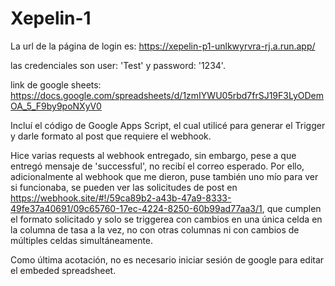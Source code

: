 # Xepelin-1

La url de la página de login es: https://xepelin-p1-unlkwyrvra-rj.a.run.app/

las credenciales son user: 'Test' y password: '1234'.

link de google sheets: https://docs.google.com/spreadsheets/d/1zmIYWU05rbd7frSJ19F3LyODemOA_5_F9by9poNXyV0

Incluí el código de Google Apps Script, el cual utilicé para generar el Trigger y darle formato al post que requiere el webhook.

Hice varias requests al webhook entregado, sin embargo, pese a que entregó mensaje de 'successful', no recibí el correo esperado. Por ello, adicionalmente al webhook que me dieron, puse también uno mío para ver si funcionaba, se pueden ver las solicitudes de post en https://webhook.site/#!/59ca89b2-a43b-47a9-8333-49fe37a40691/09c65760-17ec-4224-8250-60b99ad77aa3/1, que cumplen el formato solicitado y solo se triggerea con cambios en una única celda en la columna de tasa a la vez, no con otras columnas ni con cambios de múltiples celdas simultáneamente.

Como última acotación, no es necesario iniciar sesión de google para editar el embeded spreadsheet.